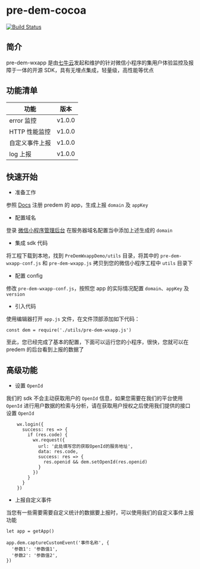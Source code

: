 # pre-dem-cocoa

[![Build Status](https://travis-ci.org/pre-dem/pre-dem-wxapp.svg?branch=ci)](https://travis-ci.org/pre-dem/pre-dem-wxapp)

## 简介

pre-dem-wxapp 是由[七牛云](https://www.qiniu.com)发起和维护的针对微信小程序的集用户体验监控及报障于一体的开源 SDK，具有无埋点集成，轻量级，高性能等优点

## 功能清单

| 功能 | 版本 |
| - | - |
| error 监控 | v1.0.0 |
| HTTP 性能监控 | v1.0.0 |
| 自定义事件上报 | v1.0.0 |
| log 上报 | v1.0.0 |

## 快速开始

- 准备工作

参照 [Docs](https://pre-dem.github.io/docs) 注册 predem 的 app，生成上报 `domain` 及 `appKey`

- 配置域名

登录 [微信小程序管理后台](https://mp.weixin.qq.com) 在服务器域名配置当中添加上述生成的 `domain`

- 集成 sdk 代码

将工程下载到本地，找到 `PreDemWxappDemo/utils` 目录，将其中的 `pre-dem-wxapp-conf.js` 和 `pre-dem-wxapp.js` 拷贝到您的微信小程序工程中 `utils` 目录下

- 配置 config

修改 `pre-dem-wxapp-conf.js`，按照您 app 的实际情况配置 `domain`、`appKey` 及 `version`

- 引入代码

使用编辑器打开 `app.js` 文件，在文件顶部添加如下代码：
```
const dem = require('./utils/pre-dem-wxapp.js')
```

至此，您已经完成了基本的配置，下面可以运行您的小程序，很快，您就可以在 predem 的后台看到上报的数据了

## 高级功能

- 设置 `OpenId`

我们的 sdk 不会主动获取用户的 `OpenId` 信息，如果您需要在我们的平台使用 `OpenId` 进行用户数据的检索与分析，请在获取用户授权之后使用我们提供的接口设置 `OpenId`
```
    wx.login({
      success: res => {
        if (res.code) {
          wx.request({
            url: '此处填写您的获取OpenId的服务地址',
            data: res.code,
            success: res => {
              res.openid && dem.setOpenId(res.openid)
            }
          })
        }
      }
    })
```

- 上报自定义事件

当您有一些需要需要自定义统计的数据要上报时，可以使用我们的自定义事件上报功能
```
let app = getApp()

app.dem.captureCustomEvent('事件名称', {
  '参数1': '参数值1',
  '参数2': '参数值2',
})
```
